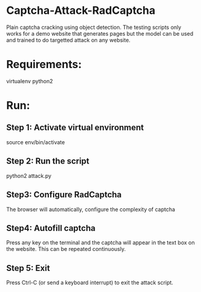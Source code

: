 # Captcha-Attack-RadCaptcha

Plain captcha cracking using object detection. The testing scripts only works for a demo website that generates pages but the model can be used and trained to do targetted attack
on any website.

# Requirements:
virtualenv
python2

# Run:

## Step 1: Activate virtual environment
source env/bin/activate

## Step 2: Run the script
python2 attack.py

## Step3: Configure RadCaptcha
The browser will automatically, configure the complexity of captcha

## Step4: Autofill captcha
Press any key on the terminal and the captcha will appear in the text box on the website. This can be repeated continuously.

## Step 5: Exit
Press Ctrl-C (or send a keyboard interrupt) to exit the attack script.